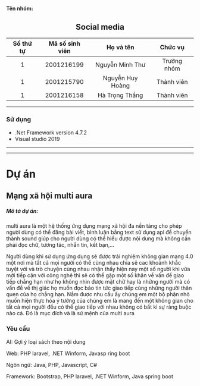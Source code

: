 <h4>Tên nhóm:  </h4>
<h2 style="text-align:center">Social media</h2>

| Số thứ tự | Mã số sinh viên  | Họ và tên  | Chức vụ |
|:---------:|:------------:|:---------------:|:-----:|
| 1 | 2001216199  | Nguyễn Minh Thư | Trưởng nhóm  |
| 1 | 2001215790  | Nguyễn Huy Hoàng | Thành viên  |
| 1 | 2001216158  | Hà Trọng Thắng | Thành viên  |

-----------------------------------------------
### Sử dụng 
 - .Net Framework version 4.7.2
 - Visual studio 2019
-----------------------------------------------
-----------------------------------------------
# Dự án

## Mạng xã hội multi aura

<h5>Mô tả dự án: </h5>
<p>multi aura là một hệ thống ứng dụng mạng xã hội đa nền tảng cho phép người dùng có thể đăng bài viết, bình luận bằng text sử dụng api để chuyển thành sound giúp cho người dùng có thể hiểu được nội dung mà không cần phải đọc chữ, tương tác, nhắn tin, kết bạn,...</p>

<p>Người dùng khi sử dụng ứng dụng sẽ được trải nghiệm không gian mạng 4.0 một nơi mà tất cả mọi người có thể cùng nhau chia sẽ cac khoảnh khắc tuyệt vời và trò chuyện cùng nhau nhận thấy hiện nay một số người khi vừa mới tiếp cận với công nghệ thì sẽ có thể gặp một số khăn về vấn đề giao tiếp chẳng hạn như họ không nhìn được mặt chữ hay là những người mà có vấn đề về thị giác họ muốn đọc báo tin tức giao tiếp cùng những người thân quen của họ chẳng hạn. Nắm được nhu cầu ấy chúng em một bộ phận nhỏ muốn hiện thực hóa ý tưởng của chúng em là mang đến một không gian cho tất cả mọi người đều có thể giao tiếp với nhau không có bất kì sự ràng buộc nào cả. Đó là mục đích và là sứ mệnh của multi aura</p>


### Yêu cầu 
<p>AI: Gợi ý loại sách theo nội dung  </p>

<p>Web: PHP laravel, .NET Winform, Javasp ring boot</p>
<p>Ngôn ngữ: Java, PHP, Javascript, C# </p>
<p>Framework: Bootstrap,  PHP laravel, .NET Winform, Java spring boot</p>
